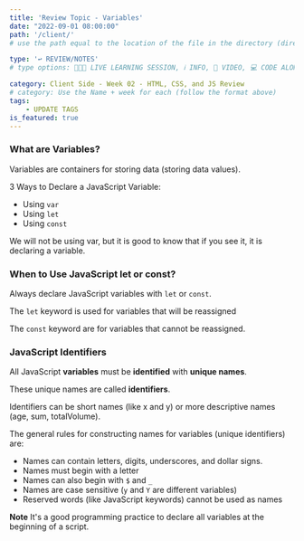 ```yaml
---
title: 'Review Topic - Variables'
date: "2022-09-01 08:00:00"
path: '/client/'
# use the path equal to the location of the file in the directory (directory structure)

type: '↩️ REVIEW/NOTES'
# type options: 👩🏽‍🏫 LIVE LEARNING SESSION, ℹ️ INFO, 🎥 VIDEO, 💻 CODE ALONG, 🥼LAB, ↩️ REVIEW/NOTES, 👥 GROUP LEARNING, 👷🏼‍♂️ GROUP PROJECT, 🧠 ASSESSMENT, 📝 ASSIGNMENT

category: Client Side - Week 02 - HTML, CSS, and JS Review
# category: Use the Name + week for each (follow the format above)
tags: 
    - UPDATE TAGS
is_featured: true
---
```

### What are Variables?
Variables are containers for storing data (storing data values).

3 Ways to Declare a JavaScript Variable:
- Using `var`
- Using `let`
- Using `const`

We will not be using var, but it is good to know that if you see it, it is declaring a variable.

### When to Use JavaScript let or const?
Always declare JavaScript variables with `let` or `const`.

The `let` keyword is used for variables that will be reassigned

The `const` keyword are for variables that cannot be reassigned.

### JavaScript Identifiers
All JavaScript **variables** must be **identified** with **unique names**.

These unique names are called **identifiers**.

Identifiers can be short names (like x and y) or more descriptive names (age, sum, totalVolume).

The general rules for constructing names for variables (unique identifiers) are:

- Names can contain letters, digits, underscores, and dollar signs.
- Names must begin with a letter
- Names can also begin with `$` and `_`
- Names are case sensitive (`y` and `Y` are different variables)
- Reserved words (like JavaScript keywords) cannot be used as names

**Note**
It's a good programming practice to declare all variables at the beginning of a script.
